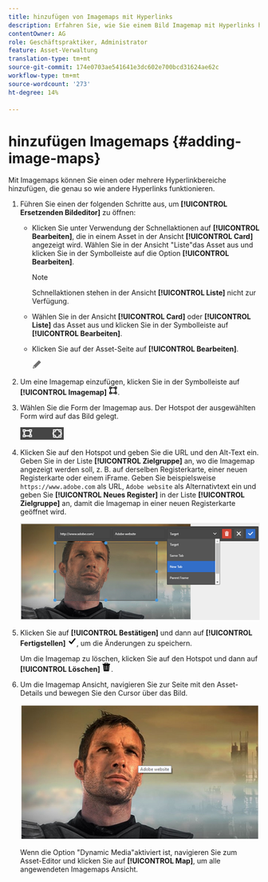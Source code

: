 ```yaml
---
title: hinzufügen von Imagemaps mit Hyperlinks
description: Erfahren Sie, wie Sie einem Bild Imagemap mit Hyperlinks hinzufügen.
contentOwner: AG
role: Geschäftspraktiker, Administrator
feature: Asset-Verwaltung
translation-type: tm+mt
source-git-commit: 174e0703ae541641e3dc602e700bcd31624ae62c
workflow-type: tm+mt
source-wordcount: '273'
ht-degree: 14%

---
```



# hinzufügen Imagemaps {#adding-image-maps}

Mit Imagemaps können Sie einen oder mehrere Hyperlinkbereiche hinzufügen, die genau so wie andere Hyperlinks funktionieren.

1. Führen Sie einen der folgenden Schritte aus, um **[!UICONTROL Ersetzenden Bildeditor]** zu öffnen:

   * Klicken Sie unter Verwendung der Schnellaktionen auf **[!UICONTROL Bearbeiten]**, die in einem Asset in der Ansicht **[!UICONTROL Card]** angezeigt wird. Wählen Sie in der Ansicht &quot;Liste&quot;das Asset aus und klicken Sie in der Symbolleiste auf die Option **[!UICONTROL Bearbeiten]**.

      >[!NOTE]
      >
      >Schnellaktionen stehen in der Ansicht **[!UICONTROL Liste]** nicht zur Verfügung.

   * Wählen Sie in der Ansicht **[!UICONTROL Card]** oder **[!UICONTROL Liste]** das Asset aus und klicken Sie in der Symbolleiste auf **[!UICONTROL Bearbeiten]**.
   * Klicken Sie auf der Asset-Seite auf **[!UICONTROL Bearbeiten]**.

      ![Bearbeitungsoption](assets/do-not-localize/edit_icon.png)

1. Um eine Imagemap einzufügen, klicken Sie in der Symbolleiste auf **[!UICONTROL Imagemap]** ![Imagemap](assets/do-not-localize/image-map-icon.png).
1. Wählen Sie die Form der Imagemap aus. Der Hotspot der ausgewählten Form wird auf das Bild gelegt.

   ![chlimage_1-422](assets/chlimage_1-422.png)

1. Klicken Sie auf den Hotspot und geben Sie die URL und den Alt-Text ein. Geben Sie in der Liste **[!UICONTROL Zielgruppe]** an, wo die Imagemap angezeigt werden soll, z. B. auf derselben Registerkarte, einer neuen Registerkarte oder einem iFrame. Geben Sie beispielsweise `https://www.adobe.com` als URL, `Adobe website` als Alternativtext ein und geben Sie **[!UICONTROL Neues Register]** in der Liste **[!UICONTROL Zielgruppe]** an, damit die Imagemap in einer neuen Registerkarte geöffnet wird.

   ![chlimage_1-423](assets/chlimage_1-423.png)

1. Klicken Sie auf **[!UICONTROL Bestätigen]** und dann auf **[!UICONTROL Fertigstellen]** ![Aktivieren Sie in der Symbolleiste die Option Fertig](assets/do-not-localize/check-ok-done-icon.png), um die Änderungen zu speichern.

   Um die Imagemap zu löschen, klicken Sie auf den Hotspot und dann auf **[!UICONTROL Löschen]** ![Löschen](assets/do-not-localize/delete-solid-line.png).

1. Um die Imagemap Ansicht, navigieren Sie zur Seite mit den Asset-Details und bewegen Sie den Cursor über das Bild.

   ![chlimage_1-426](assets/chlimage_1-426.png)

   Wenn die Option &quot;Dynamic Media&quot;aktiviert ist, navigieren Sie zum Asset-Editor und klicken Sie auf **[!UICONTROL Map]**, um alle angewendeten Imagemaps Ansicht.
